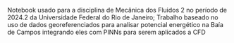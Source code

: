 Notebook usado para a disciplina de Mecânica dos Fluidos 2 no período de 2024.2 da Universidade Federal do Rio de Janeiro;
Trabalho baseado no uso de dados georeferenciados para analisar potencial energético na Baía de Campos integrando eles com PINNs para serem aplicados a CFD
